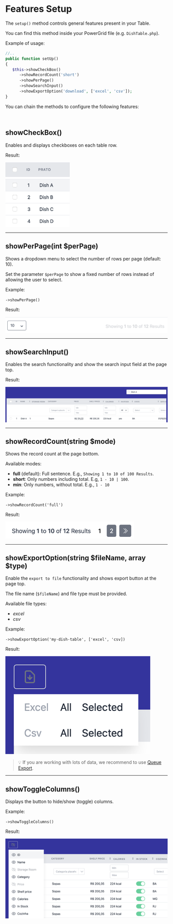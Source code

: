 # Features Setup

The `setup()` method controls general features present in your Table.

You can find this method inside your PowerGrid file (e.g. `DishTable.php`).

Example of usage:

```php
//..
public function setUp()
{
   $this->showCheckBox()
      ->showRecordCount('short')
      ->showPerPage()
      ->showSearchInput()
      ->showExportOption('download', ['excel', 'csv']);
}
```

You can chain the methods to configure the following features:

<br>

## showCheckBox()

Enables and displays checkboxes on each table row.

Result:

<img class="result-image" alt="showCheckBox" src="../img/examples/features/showCheckBox.png" width="200"/>

---

## showPerPage(int $perPage)

Shows a dropdown menu to select the number of rows per page  (default: 10).

Set the parameter `$perPage` to show a fixed number of rows instead of allowing the user to select.

Example:

`->showPerPage()`

Result:

<img class="result-image" alt="showPerPage" src="../img/examples/features/showPerPage.png"/>

---

## showSearchInput()

Enables the search functionality and show the search input field at the page top.

Result:

<img class="result-image" alt="showSearchInput" src="../img/examples/features/showSearchInput.png"/>

---

## showRecordCount(string $mode)

Shows the record count at the page bottom.

Available modes:

- **full** (default): Full sentence. E.g., `Showing 1 to 10 of 100 Results`.
- **short**: Only numbers including total. E.g, `1 - 10 | 100`.
- **min**: Only numbers, without total. E.g., `1 - 10`

Example:

`->showRecordCount('full')`

Result:

<img class="result-image" alt="showRecordCount" src="../img/examples/features/showRecordCount.png" width="400"/>

---

## showExportOption(string $fileName, array $type)

Enable the `export to file` functionality and shows export button at the page top.

The file name (`$fileName`) and file type must be provided.

Available file types:

- *excel*
- *csv*

Example:

`->showExportOption('my-dish-table', ['excel', 'csv])`

Result:

<img class="result-image" alt="showExportOption" src="../img/examples/features/showExportOption.png"/>

> 💡 If you are working with lots of data, we recommend to use [Queue Export](https://livewire-powergrid.docsforge.com/main/queue-export/).

---

## showToggleColumns()

Displays the button to hide/show (toggle) columns.

Example:

`->showToggleColumns()`

Result:

<img class="result-image" alt="showToggleColumns" src="../img/examples/features/showToggleColumns.png"/>
